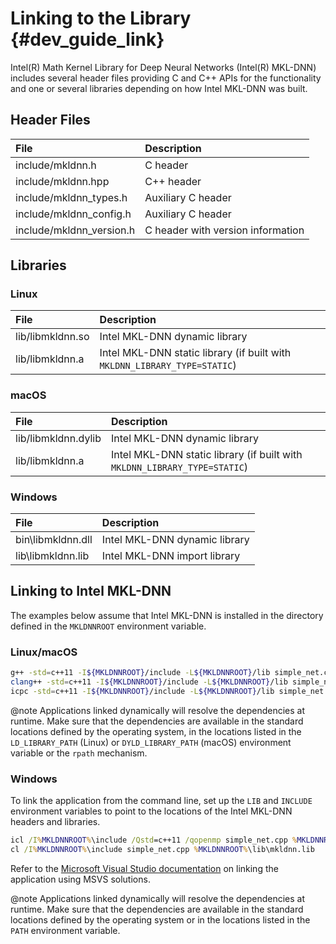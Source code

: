 Linking to the Library {#dev_guide_link}
===========================================

Intel(R) Math Kernel Library for Deep Neural Networks (Intel(R) MKL-DNN)
includes several header files providing C and C++ APIs for the functionality
and one or several libraries depending on how Intel MKL-DNN was built.

## Header Files

| File                     | Description
| :---                     | :---
| include/mkldnn.h         | C header
| include/mkldnn.hpp       | C++ header
| include/mkldnn_types.h   | Auxiliary C header
| include/mkldnn_config.h  | Auxiliary C header
| include/mkldnn_version.h | C header with version information

## Libraries

### Linux

| File                  | Description
| :---                  | :---
| lib/libmkldnn.so      | Intel MKL-DNN dynamic library
| lib/libmkldnn.a       | Intel MKL-DNN static library (if built with `MKLDNN_LIBRARY_TYPE=STATIC`)

### macOS

| File                     | Description
| :---                     | :---
| lib/libmkldnn.dylib      | Intel MKL-DNN dynamic library
| lib/libmkldnn.a          | Intel MKL-DNN static library (if built with `MKLDNN_LIBRARY_TYPE=STATIC`)

### Windows

| File              | Description
| :---              | :---
| bin\libmkldnn.dll | Intel MKL-DNN dynamic library
| lib\libmkldnn.lib | Intel MKL-DNN import library

## Linking to Intel MKL-DNN

The examples below assume that Intel MKL-DNN is installed in the directory
defined in the `MKLDNNROOT` environment variable.

### Linux/macOS

~~~sh
g++ -std=c++11 -I${MKLDNNROOT}/include -L${MKLDNNROOT}/lib simple_net.cpp -lmkldnn
clang++ -std=c++11 -I${MKLDNNROOT}/include -L${MKLDNNROOT}/lib simple_net.cpp -lmkldnn
icpc -std=c++11 -I${MKLDNNROOT}/include -L${MKLDNNROOT}/lib simple_net.cpp -lmkldnn
~~~

@note
Applications linked dynamically will resolve the dependencies at runtime. Make
sure that the dependencies are available in the standard locations defined by
the operating system, in the locations listed in the `LD_LIBRARY_PATH` (Linux)
or `DYLD_LIBRARY_PATH` (macOS) environment variable or the `rpath` mechanism.

### Windows

To link the application from the command line, set up the `LIB` and `INCLUDE`
environment variables to point to the locations of the Intel MKL-DNN headers and
libraries.

~~~bat
icl /I%MKLDNNROOT%\include /Qstd=c++11 /qopenmp simple_net.cpp %MKLDNNROOT%\lib\mkldnn.lib
cl /I%MKLDNNROOT%\include simple_net.cpp %MKLDNNROOT%\lib\mkldnn.lib
~~~

Refer to the
[Microsoft Visual Studio documentation](https://docs.microsoft.com/en-us/cpp/build/walkthrough-creating-and-using-a-dynamic-link-library-cpp?view=vs-2017)
on linking the application using MSVS solutions.

@note
Applications linked dynamically will resolve the dependencies at runtime.
Make sure that the dependencies are available in the standard locations
defined by the operating system or in the locations listed in the `PATH`
environment variable.

